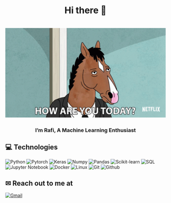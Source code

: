## <h1 align="center">Hi there 👋</h1>
<h1 align="center"><img src="img.gif" alt="Coder GIF" width="600"></h1>
<h3 align="center">I’m Rafi, A Machine Learning Enthusiast</h3>
<h3 align="center"></h3>

## 💻 Technologies
![Python](https://img.shields.io/badge/-Python-yellow?style=flat-square&logo=Python)
![Pytorch](https://img.shields.io/badge/-Pytorch-red?style=flat-square&logo=Pytorch)
![Keras](https://img.shields.io/badge/-Keras-red?style=flat-square&logo=Keras)
![Numpy](https://img.shields.io/badge/-Numpy-purple?style=flat-square&logo=Numpy)
![Pandas](https://img.shields.io/badge/-Pandas-blue?style=flat-square&logo=Pandas)
![Scikit-learn](https://img.shields.io/badge/-Scikitlearn-pink?style=flat-square&logo=Scikit-learn)
![SQL](https://img.shields.io/badge/-SQL-blue?style=flat-square&logo=SQL)
![Jupyter Notebook](https://img.shields.io/badge/-Jupyter%20Notebook-orange?style=flat-square&logo=Jupyter-Notebook)
![Docker](https://img.shields.io/badge/-Docker-blue?style=flat-square&logo=Docker)
![Linux](https://img.shields.io/badge/-Linux-black?style=flat-square&logo=Linux)
![Git](https://img.shields.io/badge/-Git-green?style=flat-square&logo=Git)
![Github](https://img.shields.io/badge/-Github-purple?style=flat-square&logo=Github)

## ✉ Reach out to me at
[![Gmail](https://img.shields.io/badge/-ahmadrafiansyahfauzan@gmail.com-212121?style=flat-square&logo=Gmail&logoColor=red)](mailto:ahmadrafiansyahfauzan@gmail.com)
